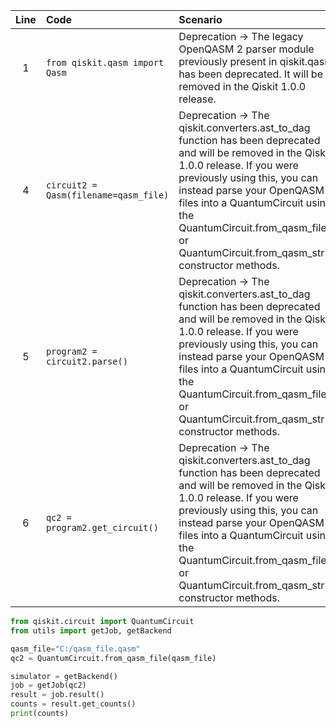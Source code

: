 | Line | Code | Scenario | Reference | Artifact | Refactoring |
| :--: | :--- | :------- | :-------: | :------- | :---------- |
| 1 | `from qiskit.qasm import Qasm` | Deprecation -> The legacy OpenQASM 2 parser module previously present in qiskit.qasm has been deprecated. It will be removed in the Qiskit 1.0.0 release. | a03d6cfd-4c92-4523-a77d-3542afe18906 | qiskit.qasm | `from qiskit.circuit import QuantumCircuit` |
| 4 | `circuit2 = Qasm(filename=qasm_file)` | Deprecation -> The qiskit.converters.ast_to_dag function has been deprecated and will be removed in the Qiskit 1.0.0 release. If you were previously using this, you can instead parse your OpenQASM 2 files into a QuantumCircuit using the QuantumCircuit.from_qasm_file() or QuantumCircuit.from_qasm_str() constructor methods. | d3e0c6f3-753f-4ff7-a61d-73446a5621de | Qasm | `qc2 = QuantumCircuit.from_qasm_file(qasm_file)` |
| 5 | `program2 = circuit2.parse()` | Deprecation -> The qiskit.converters.ast_to_dag function has been deprecated and will be removed in the Qiskit 1.0.0 release. If you were previously using this, you can instead parse your OpenQASM 2 files into a QuantumCircuit using the QuantumCircuit.from_qasm_file() or QuantumCircuit.from_qasm_str() constructor methods. | d3e0c6f3-753f-4ff7-a61d-73446a5621de | Qasm.parse() | |
| 6 | `qc2 = program2.get_circuit()` | Deprecation -> The qiskit.converters.ast_to_dag function has been deprecated and will be removed in the Qiskit 1.0.0 release. If you were previously using this, you can instead parse your OpenQASM 2 files into a QuantumCircuit using the QuantumCircuit.from_qasm_file() or QuantumCircuit.from_qasm_str() constructor methods. | d3e0c6f3-753f-4ff7-a61d-73446a5621de | program.get_circuit() | |


```python
from qiskit.circuit import QuantumCircuit
from utils import getJob, getBackend

qasm_file="C:/qasm_file.qasm"
qc2 = QuantumCircuit.from_qasm_file(qasm_file)

simulator = getBackend()
job = getJob(qc2)
result = job.result()
counts = result.get_counts()
print(counts)
```